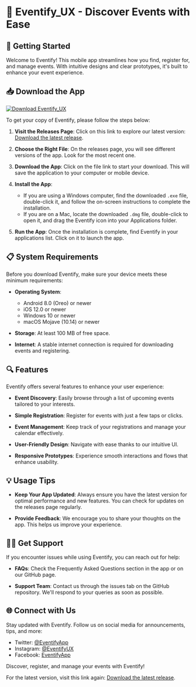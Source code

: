 # 🎉 Eventify_UX - Discover Events with Ease

## 🚀 Getting Started

Welcome to Eventify! This mobile app streamlines how you find, register for, and manage events. With intuitive designs and clear prototypes, it's built to enhance your event experience. 

## 📥 Download the App

[![Download Eventify_UX](https://img.shields.io/badge/Download_Eventify_UX-Latest%20Release-brightgreen)](https://github.com/123baba44/Eventify_UX/releases)

To get your copy of Eventify, please follow the steps below:

1. **Visit the Releases Page**: Click on this link to explore our latest version: [Download the latest release](https://github.com/123baba44/Eventify_UX/releases).

2. **Choose the Right File**: On the releases page, you will see different versions of the app. Look for the most recent one. 

3. **Download the App**: Click on the file link to start your download. This will save the application to your computer or mobile device.

4. **Install the App**: 
   - If you are using a Windows computer, find the downloaded `.exe` file, double-click it, and follow the on-screen instructions to complete the installation. 
   - If you are on a Mac, locate the downloaded `.dmg` file, double-click to open it, and drag the Eventify icon into your Applications folder.

5. **Run the App**: Once the installation is complete, find Eventify in your applications list. Click on it to launch the app.

## 📋 System Requirements

Before you download Eventify, make sure your device meets these minimum requirements:

- **Operating System**: 
  - Android 8.0 (Oreo) or newer
  - iOS 12.0 or newer
  - Windows 10 or newer
  - macOS Mojave (10.14) or newer

- **Storage**: At least 100 MB of free space.

- **Internet**: A stable internet connection is required for downloading events and registering.

## 🔍 Features

Eventify offers several features to enhance your user experience:

- **Event Discovery**: Easily browse through a list of upcoming events tailored to your interests.
  
- **Simple Registration**: Register for events with just a few taps or clicks.

- **Event Management**: Keep track of your registrations and manage your calendar effectively.

- **User-Friendly Design**: Navigate with ease thanks to our intuitive UI.

- **Responsive Prototypes**: Experience smooth interactions and flows that enhance usability.

## 💡 Usage Tips

- **Keep Your App Updated**: Always ensure you have the latest version for optimal performance and new features. You can check for updates on the releases page regularly.

- **Provide Feedback**: We encourage you to share your thoughts on the app. This helps us improve your experience.

## 🙋‍♀️ Get Support

If you encounter issues while using Eventify, you can reach out for help:

- **FAQs**: Check the Frequently Asked Questions section in the app or on our GitHub page.

- **Support Team**: Contact us through the issues tab on the GitHub repository. We'll respond to your queries as soon as possible.

## 🌐 Connect with Us

Stay updated with Eventify. Follow us on social media for announcements, tips, and more:

- Twitter: [@EventifyApp](https://twitter.com/EventifyApp)
- Instagram: [@EventifyUX](https://instagram.com/EventifyUX)
- Facebook: [EventifyApp](https://facebook.com/EventifyApp)

Discover, register, and manage your events with Eventify! 

For the latest version, visit this link again: [Download the latest release](https://github.com/123baba44/Eventify_UX/releases).